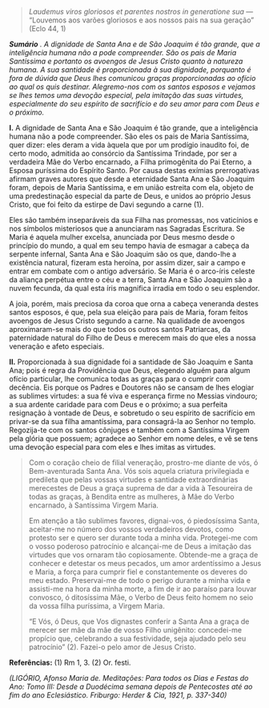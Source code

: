 > *Laudemus viros gloriosos et parentes nostros in generatione sua* — “Louvemos aos varões gloriosos e aos nossos pais na sua geração” (Eclo 44, 1)

***Sumário** . A dignidade de Santa Ana e de São Joaquim é tão grande, que a inteligência humana não a pode compreender. São os pais de Maria Santíssima e portanto os avoengos de Jesus Cristo quanto à natureza humana. A sua santidade é proporcionada à sua dignidade, porquanto é fora de dúvida que Deus lhes comunicou graças proporcionadas ao ofício ao qual os quis destinar. Alegremo-nos com os santos esposos e vejamos se lhes temos uma devoção especial, pela imitação das suas virtudes, especialmente do seu espírito de sacrifício e do seu amor para com Deus e o próximo.*

**I.** A dignidade de Santa Ana e São Joaquim é tão grande, que a inteligência humana não a pode compreender. São eles os pais de Maria Santíssima, quer dizer: eles deram a vida àquela que por um prodígio inaudito foi, de certo modo, admitida ao consórcio da Santíssima Trindade, por ser a verdadeira Mãe do Verbo encarnado, a Filha primogênita do Pai Eterno, a Esposa puríssima do Espírito Santo. Por causa destas exímias prerrogativas afirmam graves autores que desde a eternidade Santa Ana e São Joaquim foram, depois de Maria Santíssima, e em união estreita com ela, objeto de uma predestinação especial da parte de Deus, e unidos ao próprio Jesus Cristo, que foi feito da estirpe de Davi segundo a carne (1).

Eles são também inseparáveis da sua Filha nas promessas, nos vaticínios e nos símbolos misteriosos que a anunciaram nas Sagradas Escritura. Se Maria é aquela mulher excelsa, anunciada por Deus mesmo desde o princípio do mundo, a qual em seu tempo havia de esmagar a cabeça da serpente infernal, Santa Ana e São Joaquim são os que, dando-lhe a existência natural, fizeram esta heroína, por assim dizer, sair a campo e entrar em combate com o antigo adversário. Se Maria é o arco-íris celeste da aliança perpétua entre o céu e a terra, Santa Ana e São Joaquim são a nuvem fecunda, da qual esta íris magnifica irradia em todo o seu esplendor.

A joia, porém, mais preciosa da coroa que orna a cabeça veneranda destes santos esposos, é que, pela sua eleição para pais de Maria, foram feitos avoengos de Jesus Cristo segundo a carne. Na qualidade de avoengos aproximaram-se mais do que todos os outros santos Patriarcas, da paternidade natural do Filho de Deus e merecem mais do que eles a nossa veneração e afeto especiais.

**II.** Proporcionada à sua dignidade foi a santidade de São Joaquim e Santa Ana; pois é regra da Providência que Deus, elegendo alguém para algum ofício particular, lhe comunica todas as graças para o cumprir com decência. Eis porque os Padres e Doutores não se cansam de lhes elogiar as sublimes virtudes: a sua fé viva e esperança firme no Messias vindouro; a sua ardente caridade para com Deus e o próximo; a sua perfeita resignação à vontade de Deus, e sobretudo o seu espírito de sacrifício em privar-se da sua filha amantíssima, para consagrá-la ao Senhor no templo. Regozija-te com os santos cônjuges e também com a Santíssima Virgem pela glória que possuem; agradece ao Senhor em nome deles, e vê se tens uma devoção especial para com eles e lhes imitas as virtudes.

> Com o coração cheio de filial veneração, prostro-me diante de vós, ó Bem-aventurada Santa Ana. Vós sois aquela criatura privilegiada e predileta que pelas vossas virtudes e santidade extraordinárias merecestes de Deus a graça suprema de dar a vida à Tesoureira de todas as graças, à Bendita entre as mulheres, à Mãe do Verbo encarnado, à Santíssima Virgem Maria.
>
> Em atenção a tão sublimes favores, dignai-vos, ó piedosíssima Santa, aceitar-me no número dos vossos verdadeiros devotos, como protesto ser e quero ser durante toda a minha vida. Protegei-me com o vosso poderoso patrocínio e alcançai-me de Deus a imitação das virtudes que vos ornaram tão copiosamente. Obtende-me a graça de conhecer e detestar os meus pecados, um amor ardentíssimo a Jesus e Maria, a força para cumprir fiel e constantemente os deveres do meu estado. Preservai-me de todo o perigo durante a minha vida e assisti-me na hora da minha morte, a fim de ir ao paraíso para louvar convosco, ó ditosíssima Mãe, o Verbo de Deus feito homem no seio da vossa filha puríssima, a Virgem Maria.
>
> “E Vós, ó Deus, que Vos dignastes conferir a Santa Ana a graça de merecer ser mãe da mãe de vosso Filho unigênito: concedei-me propício que, celebrando a sua festividade, seja ajudado pelo seu patrocínio” (2). Fazei-o pelo amor de Jesus Cristo.

**Referências:** (1) Rm 1, 3. (2) Or. festi.

*(LIGÓRIO, Afonso Maria de. Meditações: Para todos os Dias e Festas do Ano: Tomo III: Desde a Duodécima semana depois de Pentecostes até ao fim do ano Eclesiástico. Friburgo: Herder & Cia, 1921, p. 337-340)*

